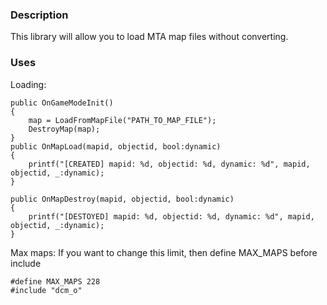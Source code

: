 ### Description
This library will allow you to load MTA map files without converting.

### Uses
Loading:
```pwn
public OnGameModeInit()
{
	map = LoadFromMapFile("PATH_TO_MAP_FILE");
	DestroyMap(map);
}
public OnMapLoad(mapid, objectid, bool:dynamic)
{
	printf("[CREATED] mapid: %d, objectid: %d, dynamic: %d", mapid, objectid, _:dynamic);
}

public OnMapDestroy(mapid, objectid, bool:dynamic)
{
	printf("[DESTOYED] mapid: %d, objectid: %d, dynamic: %d", mapid, objectid, _:dynamic);
}
```

Max maps:
If you want to change this limit, then define MAX_MAPS before include
```pwn
#define MAX_MAPS 228
#include "dcm_o"
```
